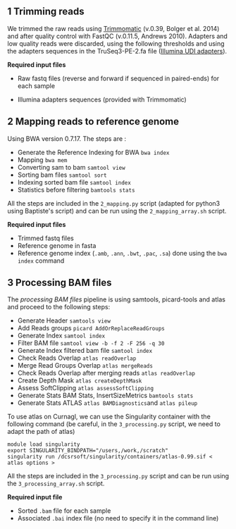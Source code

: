 ## 1 Trimming reads

We trimmed the raw reads using [Trimmomatic](https://github.com/usadellab/Trimmomatic) (v.0.39, Bolger et al. 2014) and after quality control with FastQC (v.0.11.5, Andrews 2010). Adapters and low quality reads were discarded, using the following thresholds and using the adapters sequences in the TruSeq3-PE-2.fa file ([Illumina UDI adapters](https://support-docs.illumina.com/SHARE/AdapterSeq/Content/SHARE/AdapterSeq/TruSeq/UDIndexes.htm)). 

**Required input files**

* Raw fastq files (reverse and forward if sequenced in paired-ends) for each sample

* Illumina adapters sequences (provided with Trimmomatic)

## 2 Mapping reads to reference genome

Using BWA version 0.7.17. The steps are :

   - Generate the Reference Indexing for BWA `bwa index`
   - Mapping `bwa mem`
   - Converting sam to bam `samtool view`
  - Sorting bam files `samtool sort`
  - Indexing sorted bam file `samtool index`
  - Statistics before filtering `bamtools stats` 

All the steps are included in the `2_mapping.py` script (adapted for python3 using Baptiste's script) and can be run using the `2_mapping_array.sh` script.

**Required input files**

* Trimmed fastq files
* Reference genome in fasta
* Reference genome index (`.amb`, `.ann`, `.bwt`, `.pac`, `.sa`) done using the `bwa index` command

## 3 Processing BAM files

The *processing BAM files* pipeline is using samtools, picard-tools and atlas and proceed to the following steps:

   - Generate Header `samtools view`
   - Add Reads groups `picard AddOrReplaceReadGroups`
   - Generate Index `samtool index`
  - Filter BAM file `samtool view -b -f 2 -F 256 -q 30`
  - Generate Index filtered bam file `samtool index`
  - Check Reads Overlap `atlas readOverlap`
  - Merge Read Groups Overlap `atlas mergeReads`
  - Check Reads Overlap after merging reads `atlas readOverlap`
  - Create Depth Mask `atlas createDepthMask`
  - Assess SoftClipping `atlas assessSoftClipping`
  - Generate Stats BAM Stats, InsertSizeMetrics `bamtools stats`
  - Generate Stats ATLAS `atlas BAMDiagnostics`and `atlas pileup`

To use atlas on Curnagl, we can use the Singularity container with the following command (be careful, in the `3_processing.py` script, we need to adapt the path of atlas)

```shell
module load singularity
export SINGULARITY_BINDPATH="/users,/work,/scratch"
singularity run /dcsrsoft/singularity/containers/atlas-0.99.sif < atlas options >
```

All the steps are included in the `3_processing.py` script and can be run using the `3_processing_array.sh` script. 

**Required input file**

* Sorted `.bam` file for each sample
* Associated `.bai` index file (no need to specify it in the command line)